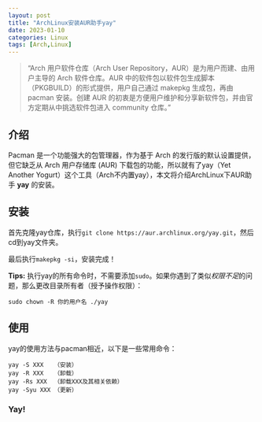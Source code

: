 ```yaml
---
layout: post
title: "ArchLinux安装AUR助手yay"
date: 2023-01-10
categories: Linux
tags: [Arch,Linux]
---
```

>“Arch 用户软件仓库（Arch User Repository，AUR）是为用户而建、由用户主导的 Arch 软件仓库。AUR 中的软件包以软件包生成脚本（PKGBUILD）的形式提供，用户自己通过 makepkg 生成包，再由 pacman 安装。创建 AUR 的初衷是方便用户维护和分享新软件包，并由官方定期从中挑选软件包进入 community 仓库。”

## 介绍
Pacman 是一个功能强大的包管理器，作为基于 Arch 的发行版的默认设置提供，但它缺乏从 Arch 用户存储库 (AUR) 下载包的功能，所以就有了yay（Yet Another Yogurt）这个工具（Arch不内置yay），本文将介绍ArchLinux下AUR助手 **yay** 的安装。

## 安装

首先克隆yay仓库，执行`git clone https://aur.archlinux.org/yay.git`，然后cd到yay文件夹。

最后执行`makepkg -si`，安装完成！

**Tips:** 执行yay的所有命令时，不需要添加`sudo`。如果你遇到了类似*权限不足*的问题，那么更改目录所有者（授予操作权限）：

`sudo chown -R 你的用户名 ./yay`

## 使用

yay的使用方法与pacman相近，以下是一些常用命令：
```
yay -S XXX   （安装）
yay -R XXX   （卸载）
yay -Rs XXX  （卸载XXX及其相关依赖）
yay -Syu XXX （更新）
```

### Yay!
